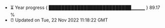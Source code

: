 - ⏳ Year progress { ██████████████████████████▁▁▁▁ } 89.17 %
- ⏰ Updated on Tue, 22 Nov 2022 11:18:22 GMT

